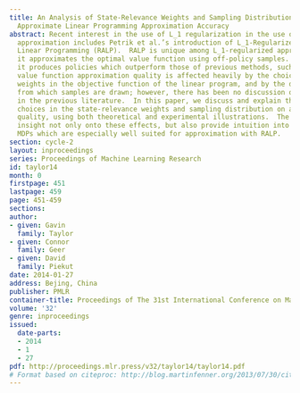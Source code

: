 ```yaml
---
title: An Analysis of State-Relevance Weights and Sampling Distributions on L1-Regularized
  Approximate Linear Programming Approximation Accuracy
abstract: Recent interest in the use of L_1 regularization in the use of value function
  approximation includes Petrik et al.’s introduction of L_1-Regularized Approximate
  Linear Programming (RALP).  RALP is unique among L_1-regularized approaches in that
  it approximates the optimal value function using off-policy samples.  Additionally,
  it produces policies which outperform those of previous methods, such as LSPI.  RALP’s
  value function approximation quality is affected heavily by the choice of state-relevance
  weights in the objective function of the linear program, and by the distribution
  from which samples are drawn; however, there has been no discussion of these considerations
  in the previous literature.  In this paper, we discuss and explain the effects of
  choices in the state-relevance weights and sampling distribution on approximation
  quality, using both theoretical and experimental illustrations.  The results provide
  insight not only onto these effects, but also provide intuition into the types of
  MDPs which are especially well suited for approximation with RALP.
section: cycle-2
layout: inproceedings
series: Proceedings of Machine Learning Research
id: taylor14
month: 0
firstpage: 451
lastpage: 459
page: 451-459
sections: 
author:
- given: Gavin
  family: Taylor
- given: Connor
  family: Geer
- given: David
  family: Piekut
date: 2014-01-27
address: Bejing, China
publisher: PMLR
container-title: Proceedings of The 31st International Conference on Machine Learning
volume: '32'
genre: inproceedings
issued:
  date-parts:
  - 2014
  - 1
  - 27
pdf: http://proceedings.mlr.press/v32/taylor14/taylor14.pdf
# Format based on citeproc: http://blog.martinfenner.org/2013/07/30/citeproc-yaml-for-bibliographies/
---
```

